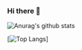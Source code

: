 ### Hi there 👋
![Anurag's github stats](https://github-readme-stats.vercel.app/api?username=mykytabashenko&show_icons=true&theme=radical)<br/>

[![Top Langs](https://github-readme-stats.vercel.app/api/top-langs/?username=mykytabashenko&show_icons=true&theme=radical)]

